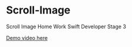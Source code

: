 # Scroll-Image
Scroll Image Home Work Swift Developer Stage 3

[Demo video here](https://youtu.be/hK1_GMLflhg)
